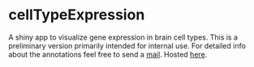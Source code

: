 # cellTypeExpression
A shiny app to visualize gene expression in brain cell types. This is a preliminary version primarily intended for internal use. For detailed info about the annotations feel free to send a [mail](mailto:ogan.mancarci+cte@gmail.com). Hosted [here](oganm.github.io/celltypes).
